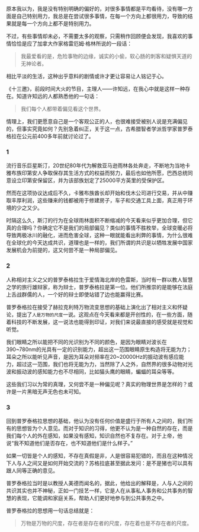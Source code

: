 原本我以为，我是没有特别明确的偏好的，对很多事情都是平均看待，没有哪一方面是自己特别用力，我总是在尝试很多事情，在每一个方向上都很用力，导致的结果就是每一个方向上都不是特别用力。

不过，有些事情却未必，不需要太多的观察，只需稍作回顾便会发现，我喜欢的事情恰恰是应了加拿大作家格雷厄姆·格林所说的一段话：



> 我最爱看的是，危险事物的边缘，诚实的小偷，软心肠的刺客和疑惧天道的无神论者。



相比平淡的生活，这种出乎意料的剧情或许才更让容易让人铭记于心。

《十三邀》，前段时间大火的节目，主理人——许知远，在我心中就是这样一种存在。知道许知远的人都熟悉他的一句话：

> 我们每个人都带着偏见看这个世界。



情理上，我们更愿意自己是一个客观公正的人，也很难接受被别人说是充满偏见的，但事实究竟如何？先别急着纠正，关于这一点，古希腊智者学派哲学家普罗泰格拉在公元前400多年前就讨论过了。



### 1

流行音乐巨星斯汀，20世纪80年代为解救亚马逊雨林各处奔走，不断地为当地卡雅布族印第安人争取保存其生活方式的权益而努力，最后也如他所愿，巴西总统同意设立印第安保留区，并为该部族划定了25000平方英里的受保护区。

然而在这项协议达成后不久，卡雅布族酋长却开始和伐木公司进行交易，并从中赚取丰厚利润，这些赚来的钱都被用于修建房子，车子和交通工具上面，真正用于环境的少之又少。

时隔这么久，斯汀的行为在全球雨林面积不断缩减的今天看来似乎更加合理，但它真的合理吗？你确定它不是我们的局部偏见？类似的事情不胜枚举，全球变暖必将导致两极冰川的融化，进而危害全球，这种一眼就能看出利弊的事情，为什么很难在全球化的今天达成共识，道理也是一样的，我们所谓的共识是以牺牲发展中国家发展机会为前提的，这又何尝不是一种局部偏见。



### 2

人称相对主义之父的普罗泰格拉生于爱情海北岸的色雷斯，当时有一群以教人智慧之学的旅行雄辩家，称为辩士，普罗泰格拉是第一位。他们所推崇的是能够在法庭上舌战群儒的人，一个好的辩士即使站错了边也能赢得比赛。

普罗泰格拉在接受了赫拉克利特万物流变思想的基础上演化出了相对主义和怀疑论，提出了`人是万物的尺度`一说。这观点在今天看来都是开创性的，在一些方面，随着科技的不断发展，这一说法也能得到印证，对我们来说最直接的感受就是视觉和听觉。

我们眼睛之所以能把不同的光识别为不同的颜色，是因为眼睛对波长在390~780nm的光具有一定的识别能力，超出这一范围眼睛原生构造将无能为力；耳朵之所以能听见声音，是因为耳朵对频率在20~20000Hz的振动波有感应能力，超过这一范围，我们也将无能为力，当然除了人之外，自然界的很多动物对光波和振动波的感知能力也不尽相同，比如猫头鹰的眼睛，蝙蝠的耳朵等等。

这些我们习以为常的真理，又何尝不是一种偏见呢？真实的物理世界是怎样的？或许是一片黑暗无声无色也未可知。



### 3

回到普罗泰格拉思想的基础，他认为没有任何价值是盛行于所有人之间的，我们所有的思想皆为个人意见。而对于知识的习得，他更不认为是一种自然的存在，而是我们每个人的外在感知，如果没有感知，知识自然也不复存在。对于上帝，他说“我不知道他们是否存在，也不知道他们是什么样子。”

如果一切皆是个人的感知，不存在真假是非，人是很容易犯错的，而且在这种情况下人与人之间又是如何开始交流的？苏格拉底甚至据此发问：是不是猪也可以具有跟人同等正确的意见。

普罗泰格拉当时是以教授人美德而闻名的，据此，他给出的解释是，人与人之间的共识其实也并不神秘，正如一门技艺一样，它是人在从事私人事务和公共事务的智慧的表现，它能调和家庭关系，帮助人们更好地参与到公共事务之中。

普罗泰格拉的思想用一句话总结就是：

> 万物是万物的尺度，存在者是存在者的尺度，存在着也是不存在者的尺度。

